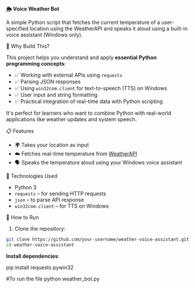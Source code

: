 **🌦️ Voice Weather Bot**

A simple Python script that fetches the current temperature of a user-specified location using the WeatherAPI and speaks it aloud using a built-in voice assistant (Windows only).

🧠 Why Build This?

This project helps you understand and apply **essential Python programming concepts**:

- ✅ Working with external APIs using `requests`
- ✅ Parsing JSON responses
- ✅ Using `win32com.client` for text-to-speech (TTS) on Windows
- ✅ User input and string formatting
- ✅ Practical integration of real-time data with Python scripting

It's perfect for learners who want to combine Python with real-world applications like weather updates and system speech.


📋 Features

- 🌍 Takes your location as input
- ☁️ Fetches real-time temperature from [WeatherAPI](https://www.weatherapi.com/)
- 🗣️ Speaks the temperature aloud using your Windows voice assistant


🔧 Technologies Used

- Python 3
- `requests` – for sending HTTP requests
- `json` – to parse API response
- `win32com.client` – for TTS on Windows

🚀 How to Run

1. Clone the repository:

```bash
git clone https://github.com/your-username/weather-voice-assistant.git
cd weather-voice-assistant
```


**Install dependencies**:

pip install requests pywin32

#To run the file
python weather_bot.py
